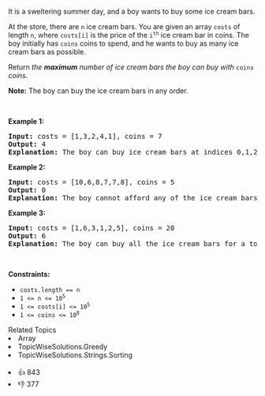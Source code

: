 <p>It is a sweltering summer day, and a boy wants to buy some ice cream bars.</p>

<p>At the store, there are <code>n</code> ice cream bars. You are given an array <code>costs</code> of length <code>n</code>, where <code>costs[i]</code> is the price of the <code>i<sup>th</sup></code> ice cream bar in coins. The boy initially has <code>coins</code> coins to spend, and he wants to buy as many ice cream bars as possible.&nbsp;</p>

<p>Return <em>the <strong>maximum</strong> number of ice cream bars the boy can buy with </em><code>coins</code><em> coins.</em></p>

<p><strong>Note:</strong> The boy can buy the ice cream bars in any order.</p>

<p>&nbsp;</p> 
<p><strong class="example">Example 1:</strong></p>

<pre>
<strong>Input:</strong> costs = [1,3,2,4,1], coins = 7
<strong>Output:</strong> 4
<strong>Explanation: </strong>The boy can buy ice cream bars at indices 0,1,2,4 for a total price of 1 + 3 + 2 + 1 = 7.
</pre>

<p><strong class="example">Example 2:</strong></p>

<pre>
<strong>Input:</strong> costs = [10,6,8,7,7,8], coins = 5
<strong>Output:</strong> 0
<strong>Explanation: </strong>The boy cannot afford any of the ice cream bars.
</pre>

<p><strong class="example">Example 3:</strong></p>

<pre>
<strong>Input:</strong> costs = [1,6,3,1,2,5], coins = 20
<strong>Output:</strong> 6
<strong>Explanation: </strong>The boy can buy all the ice cream bars for a total price of 1 + 6 + 3 + 1 + 2 + 5 = 18.
</pre>

<p>&nbsp;</p> 
<p><strong>Constraints:</strong></p>

<ul> 
 <li><code>costs.length == n</code></li> 
 <li><code>1 &lt;= n &lt;= 10<sup>5</sup></code></li> 
 <li><code>1 &lt;= costs[i] &lt;= 10<sup>5</sup></code></li> 
 <li><code>1 &lt;= coins &lt;= 10<sup>8</sup></code></li> 
</ul>

<div><div>Related Topics</div><div><li>Array</li><li>TopicWiseSolutions.Greedy</li><li>TopicWiseSolutions.Strings.Sorting</li></div></div><br><div><li>👍 843</li><li>👎 377</li></div>